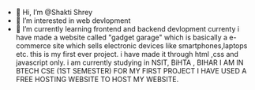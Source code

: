 - 👋 Hi, I’m @Shakti Shrey
- 👀 I’m interested in web devlopment
- 🌱 I’m currently learning frontend and backend devlopment
currenty i have made a website  called "gadget garage" which is basically a e-commerce site which sells electronic devices like smartphones,laptops etc.
this is my first ever project. i have made it through html ,css and javascript only.
i am currently studying in NSIT, BiHTA , BIHAR
I AM IN BTECH CSE (1ST SEMESTER)
FOR MY FIRST PROJECT I HAVE USED A FREE HOSTING WEBSITE TO HOST MY WEBSITE.
